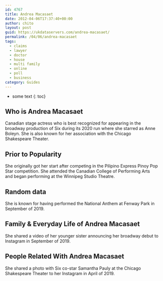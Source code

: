 ```yaml
---
id: 4767
title: Andrea Macasaet
date: 2012-04-06T17:37:40+00:00
author: chito
layout: post
guid: https://ukdataservers.com/andrea-macasaet/
permalink: /04/06/andrea-macasaet
tags:
  - claims
  - lawyer
  - doctor
  - house
  - multi family
  - online
  - poll
  - business
category: Guides
---
```


* some text
{: toc}
          
          
## Who is  Andrea Macasaet
                  
                  
                  
Canadian stage actress who is best recognized for appearing in the broadway production of Six during its 2020 run where she starred as Anne Boleyn. She is also known for her association with the Chicago Shakespeare Theater. 
                  
                
                
                
## Prior to Popularity 
                  
                  
                  
She originally got her start after competing in the Pilipino Express Pinoy Pop Star competition. She attended the Canadian College of Performing Arts and began performing at the Winnipeg Studio Theatre. 
                  
                
                
                
## Random data 
                  
                  
                  
She is known for having performed the National Anthem at Fenway Park in September of 2019. 
                  
                
                
                
## Family & Everyday Life of Andrea Macasaet
                  
                  
                  
She shared a video of her younger sister announcing her broadway debut to Instagram in September of 2019. 
                  
                
                
                
## People Related With  Andrea Macasaet
                  
                  
                  
She shared a photo with Six co-star Samantha Pauly at the Chicago Shakespeare Theater to her Instagram in April of 2019. 
                  
                
              
            
          
          
          
    
    
  
